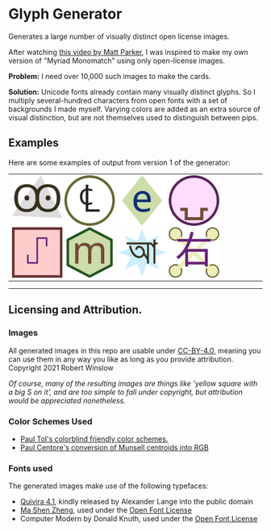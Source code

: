 # Glyph Generator
Generates a large number of visually distinct open license images.

After watching [this video by Matt Parker](https://www.youtube.com/watch?v=VTDKqW_GLkw), I was inspired to make my own version of "Myriad Monomatch" using only open-license images.


**Problem:** I need over 10,000 such images to make the cards.

**Solution:** Unicode fonts already contain many visually distinct glyphs. So I multiply several-hundred characters from open fonts with a set of backgrounds I made myself.
Varying colors are added as an extra source of visual distinction, but are not themselves used to distinguish between pips.



## Examples

Here are some examples of output from version 1 of the generator: 

<table><tr><td>
<img src="v1-SVGfill/outputvectors/glyph3-127.svg" width="100">
<img src="v1-SVGfill/outputvectors/glyph4-147.svg" width="100">
<img src="v1-SVGfill/outputvectors/glyph5-28.svg" width="100">
<img src="v1-SVGfill/outputvectors/glyph2-400.svg" width="100">
<img src="v1-SVGfill/outputvectors/glyph1-299.svg" width="100">
<img src="v1-SVGfill/outputvectors/glyph6-36.svg" width="100">
<img src="v1-SVGfill/outputvectors/glyph7-99.svg" width="100">
<img src="v1-SVGfill/outputvectors/glyph8-536.svg" width="100">
</td></tr></table>

---

## Licensing and Attribution.


### Images
All generated images in this repo are usable under [CC-BY-4.0](https://creativecommons.org/licenses/by/4.0/), 
meaning you can use them in any way you like as long as you provide attribution.  
Copyright 2021 Robert Winslow

_Of course, many of the resulting images are things like 'yellow square with a big S on it', and are too simple to fall under copyright, but attribution would be appreciated nonetheless._

### Color Schemes Used
- [Paul Tol's colorblind friendly color schemes.](https://personal.sron.nl/~pault/)
- [Paul Centore's conversion of Munsell centroids into RGB](https://www.munsellcolourscienceforpainters.com/ISCCNBS/ISCCNBSSystem.html)


### Fonts used

The generated images make use of the following typefaces:
- [Quivira 4.1](http://www.quivira-font.com/), kindly released by Alexander Lange into the public domain 
- [Ma Shen Zheng](https://fonts.google.com/specimen/Ma+Shan+Zheng#glyphs), used under the [Open Font License](https://scripts.sil.org/cms/scripts/page.php?site_id=nrsi&id=OFL)
- Computer Modern by Donald Knuth, used under the [Open Font License](https://scripts.sil.org/cms/scripts/page.php?site_id=nrsi&id=OFL)


